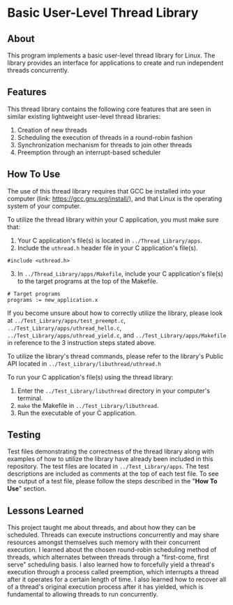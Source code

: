 # Basic User-Level Thread Library
## About
This program implements a basic user-level thread library for Linux. The library provides an interface for applications to create and run independent threads concurrently.
## Features
This thread library contains the following core features that are seen in similar existing lightweight user-level thread libraries:
1.  Creation of new threads
2.  Scheduling the execution of threads in a round-robin fashion
3.  Synchronization mechanism for threads to join other threads
4.  Preemption through an interrupt-based scheduler
## How To Use
The use of this thread library requires that GCC be installed into your computer (link: https://gcc.gnu.org/install/), and that Linux is the operating system of your computer. 

To utilize the thread library within your C application, you must make sure that:
1. Your C application's file(s) is located in `../Thread_Library/apps`.
2. Include the `uthread.h` header file in your C application's file(s).
```
#include <uthread.h>
```
3. In ``../Thread_Library/apps/Makefile``, include your C application's file(s) to the target programs at the top of the Makefile.
```
# Target programs
programs := new_application.x
```
If you become unsure about how to correctly utilize the library, please look at `../Test_Library/apps/test_preempt.c`, `../Test_Library/apps/uthread_hello.c`, `../Test_Library/apps/uthread_yield.c`, and `../Test_Library/apps/Makefile` in reference to the 3 instruction steps stated above.

To utilize the library's thread commands, please refer to the library's Public API located in `../Test_Library/libuthread/uthread.h`

To run your C application's file(s) using the thread library: 
1. Enter the `../Test_Library/libuthread` directory in your computer's terminal. 
2. `make` the Makefile in `../Test_Library/libuthread`.
3. Run the executable of your C application.
## Testing
Test files demonstrating the correctness of the thread library along with examples of how to utilize the library have already been included in this repository. The test files are located in `../Test_Library/apps`. The test descriptions are included as comments at the top of each test file. To see the output of a test file, please follow the steps described in the "**How To Use**" section.
## Lessons Learned
This project taught me about threads, and about how they can be scheduled. Threads can execute instructions concurrently and may share resources amongst themselves such memory with their concurrent execution. I learned about the chosen round-robin scheduling method of threads, which alternates between threads through a "first-come, first serve" scheduling basis. I also learned how to forcefully yield a thread's execution through a process called preemption, which interrupts a thread after it operates for a certain length of time. I also learned how to recover all of a thread's original execution process after it has yielded, which is fundamental to allowing threads to run concurrently.


